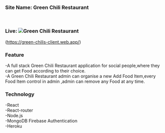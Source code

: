 ### Site Name: Green Chili Restaurant
<br>

### Live: ![Green Chili Restaurant](https://i.ibb.co/JHB67hH/green-1.png)

 (https://green-chilis-client.web.app/) 
<br>

### Feature
-A full stack Green Chili Restaurant application for social people,where they can get Food according to their choice. 
<br>
-A Green Chili Restaurant admin can organise a new Add Food Item,every Food Item control in admin ,admin can remove any Food at any time.

### Technology
-React
<br/>
-React-router
<br/>
-Node.js 
<br/>
-MongoDB Firebase Authentication
<br/>
-Heroku
